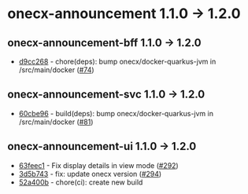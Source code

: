
# onecx-announcement 1.1.0 -> 1.2.0

## onecx-announcement-bff 1.1.0 -> 1.2.0
* [d9cc268](https://github.com/onecx/onecx-announcement-bff/commit/d9cc268aeba83e50dfe5572e1b945dece7a7ba2c) - chore(deps): bump onecx/docker-quarkus-jvm in /src/main/docker ([#74](https://github.com/onecx/onecx-announcement-bff/pull/74))
## onecx-announcement-svc 1.1.0 -> 1.2.0
* [60cbe96](https://github.com/onecx/onecx-announcement-svc/commit/60cbe96de7cb3ef15c364e7a588925b4429f6658) - build(deps): bump onecx/docker-quarkus-jvm in /src/main/docker ([#81](https://github.com/onecx/onecx-announcement-svc/pull/81))
## onecx-announcement-ui 1.1.0 -> 1.2.0
* [63feec1](https://github.com/onecx/onecx-announcement-ui/commit/63feec12a707b4d0c94e4883e9f8db525607b598) - Fix display details in view mode ([#292](https://github.com/onecx/onecx-announcement-ui/pull/292))
* [3d5b743](https://github.com/onecx/onecx-announcement-ui/commit/3d5b7438c8262edd0f7309884fd16bf176b19535) - fix: update onecx version ([#294](https://github.com/onecx/onecx-announcement-ui/pull/294))
* [52a400b](https://github.com/onecx/onecx-announcement-ui/commit/52a400beed1a1971f025d05959fc16bb280dc109) - chore(ci): create new build